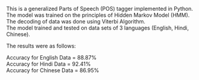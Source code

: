 This is a generalized Parts of Speech (POS) tagger implemented in Python.<br>
The model was trained on the principles of Hidden Markov Model (HMM). The decoding of data was done using Viterbi Algorithm.<br>
The model trained and tested on data sets of 3 languages (English, Hindi, Chinese). <br>

The results were as follows:<br>

Accuracy for English Data = 88.87%<br>
Accuracy for Hindi Data = 92.41%<br>
Accuracy for Chinese Data = 86.95%<br>
